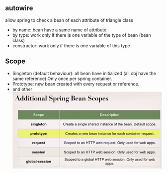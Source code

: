 ## autowire
allow spring to check a bean of each attribute of triangle class
* by name: bean have a same name of attribute
* by type: work only if there is one variable of the type of bean (bean class)
* constructor: work only if there is one variable of this type

## Scope
* Singleton (default behaviour): all bean have initialized (all obj have the same reference) Only once per spring container.
* Prototype: new bean created with every request or reference.
* and other
![image of bean scopes](additional_spring_bean_scopes.PNG)
